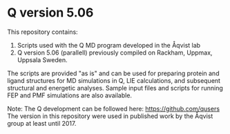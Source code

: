 # Q version 5.06
This repository contains:
1. Scripts used with the Q MD program developed in the Åqvist lab
2. Q version 5.06 (parallell) previously compiled on Rackham, Uppmax, Uppsala Sweden.

The scripts are provided "as is" and can be used for preparing protein and ligand structures for MD simulations in Q, LIE calculations, and subsequent structural and energetic analyses.
Sample input files and scripts for running FEP and PMF simulations are also available.

Note: The Q development can be followed here: https://github.com/qusers
The version in this repository were used in published work by the Åqvist group at least until 2017. 
